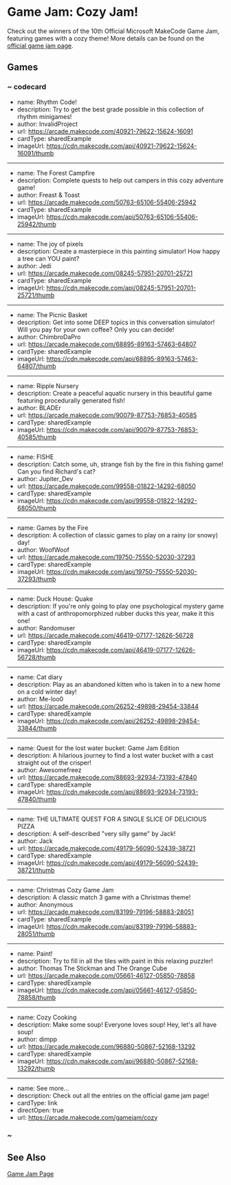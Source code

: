 # Game Jam: Cozy Jam!
Check out the winners of the 10th Official Microsoft MakeCode Game Jam, featuring games with a cozy theme! More details can be found on the [official game jam page](https://arcade.makecode.com/gamejam/cozy).

## Games

### ~ codecard
* name: Rhythm Code!
* description: Try to get the best grade possible in this collection of rhythm minigames!
* author: InvalidProject
* url: https://arcade.makecode.com/40921-79622-15624-16091
* cardType: sharedExample
* imageUrl: https://cdn.makecode.com/api/40921-79622-15624-16091/thumb
---
* name: The Forest Campfire
* description: Complete quests to help out campers in this cozy adventure game!
* author: Freast & Toast
* url: https://arcade.makecode.com/50763-65106-55406-25942
* cardType: sharedExample
* imageUrl: https://cdn.makecode.com/api/50763-65106-55406-25942/thumb
---
* name: The joy of pixels
* description: Create a masterpiece in this painting simulator! How happy a tree can YOU paint?
* author: Jedi
* url: https://arcade.makecode.com/08245-57951-20701-25721
* cardType: sharedExample
* imageUrl: https://cdn.makecode.com/api/08245-57951-20701-25721/thumb
---
* name: The Picnic Basket
* description: Get into some DEEP topics in this conversation simulator! Will you pay for your own coffee? Only you can decide!
* author: ChimbroDaPro
* url: https://arcade.makecode.com/68895-89163-57463-64807
* cardType: sharedExample
* imageUrl: https://cdn.makecode.com/api/68895-89163-57463-64807/thumb
---
* name: Ripple Nursery
* description: Create a peaceful aquatic nursery in this beautiful game featuring procedurally generated fish!
* author: BLADEr
* url: https://arcade.makecode.com/90079-87753-76853-40585
* cardType: sharedExample
* imageUrl: https://cdn.makecode.com/api/90079-87753-76853-40585/thumb
---
* name: FISHE
* description: Catch some, uh, strange fish by the fire in this fishing game! Can you find Richard's cat?
* author: Jupiter_Dev
* url: https://arcade.makecode.com/99558-01822-14292-68050
* cardType: sharedExample
* imageUrl: https://cdn.makecode.com/api/99558-01822-14292-68050/thumb
---
* name: Games by the Fire
* description: A collection of classic games to play on a rainy (or snowy) day!
* author: WoofWoof
* url: https://arcade.makecode.com/19750-75550-52030-37293
* cardType: sharedExample
* imageUrl: https://cdn.makecode.com/api/19750-75550-52030-37293/thumb
---
* name: Duck House: Quake
* description: If you're only going to play one psychological mystery game with a cast of anthropomorphized rubber ducks this year, make it this one!
* author: Randomuser
* url: https://arcade.makecode.com/46419-07177-12626-56728
* cardType: sharedExample
* imageUrl: https://cdn.makecode.com/api/46419-07177-12626-56728/thumb
---
* name: Cat diary
* description: Play as an abandoned kitten who is taken in to a new home on a cold winter day!
* author: Me-loo0
* url: https://arcade.makecode.com/26252-49898-29454-33844
* cardType: sharedExample
* imageUrl: https://cdn.makecode.com/api/26252-49898-29454-33844/thumb
---
* name: Quest for the lost water bucket: Game Jam Edition
* description: A hilarious journey to find a lost water bucket with a cast straight out of the crisper!
* author: Awesomefreez
* url: https://arcade.makecode.com/88693-92934-73193-47840
* cardType: sharedExample
* imageUrl: https://cdn.makecode.com/api/88693-92934-73193-47840/thumb
---
* name: THE ULTIMATE QUEST FOR A SINGLE SLICE OF DELICIOUS PIZZA
* description: A self-described "very silly game" by Jack!
* author: Jack
* url: https://arcade.makecode.com/49179-56090-52439-38721
* cardType: sharedExample
* imageUrl: https://cdn.makecode.com/api/49179-56090-52439-38721/thumb
---
* name: Christmas Cozy Game Jam 
* description: A classic match 3 game with a Christmas theme!
* author: Anonymous
* url: https://arcade.makecode.com/83199-79196-58883-28051
* cardType: sharedExample
* imageUrl: https://cdn.makecode.com/api/83199-79196-58883-28051/thumb
---
* name: Paint!
* description: Try to fill in all the tiles with paint in this relaxing puzzler!
* author: Thomas The Stickman and The Orange Cube
* url: https://arcade.makecode.com/05661-46127-05850-78858
* cardType: sharedExample
* imageUrl: https://cdn.makecode.com/api/05661-46127-05850-78858/thumb
---
* name: Cozy Cooking
* description: Make some soup! Everyone loves soup! Hey, let's all have soup!
* author: dimpp
* url: https://arcade.makecode.com/96880-50867-52168-13292
* cardType: sharedExample
* imageUrl: https://cdn.makecode.com/api/96880-50867-52168-13292/thumb
---
* name: See more...
* description: Check out all the entries on the official game jam page!
* cardType: link
* directOpen: true
* url: https://arcade.makecode.com/gamejam/cozy

### ~

## See Also

[Game Jam Page](https://arcade.makecode.com/gamejam/cozy)
